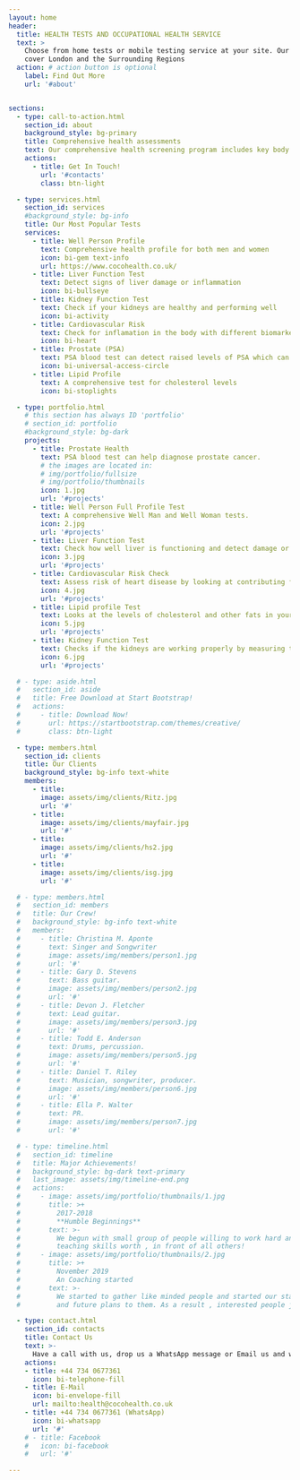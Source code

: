 ```yaml
---
layout: home
header:
  title: HEALTH TESTS AND OCCUPATIONAL HEALTH SERVICE 
  text: >
    Choose from home tests or mobile testing service at your site. Our occupational health practitioners
    cover London and the Surrounding Regions
  action: # action button is optional
    label: Find Out More
    url: '#about'


sections:
  - type: call-to-action.html
    section_id: about
    background_style: bg-primary
    title: Comprehensive health assessments
    text: Our comprehensive health screening program includes key body functions blood tests such as Liver, Prostate (PSA), Kidney and Wellperson whole body tests. We take a proactively approach to monitor potential health issues that could impact the workforce overall well-being and productivity.
    actions:
      - title: Get In Touch!
        url: '#contacts'
        class: btn-light

  - type: services.html
    section_id: services
    #background_style: bg-info
    title: Our Most Popular Tests
    services:
      - title: Well Person Profile
        text: Comprehensive health profile for both men and women
        icon: bi-gem text-info
        url: https://www.cocohealth.co.uk/
      - title: Liver Function Test
        text: Detect signs of liver damage or inflammation
        icon: bi-bullseye
      - title: Kidney Function Test
        text: Check if your kidneys are healthy and performing well
        icon: bi-activity
      - title: Cardiovascular Risk
        text: Check for inflamation in the body with different biomarkers such as CRP, LDL and Non-HDL cholesterol
        icon: bi-heart
      - title: Prostate (PSA)
        text: PSA blood test can detect raised levels of PSA which can help detect early signs of prostate cancer
        icon: bi-universal-access-circle
      - title: Lipid Profile
        text: A comprehensive test for cholesterol levels
        icon: bi-stoplights

  - type: portfolio.html
    # this section has always ID 'portfolio'
    # section_id: portfolio
    #background_style: bg-dark
    projects:
      - title: Prostate Health
        text: PSA blood test can help diagnose prostate cancer.
        # the images are located in:
        # img/portfolio/fullsize
        # img/portfolio/thumbnails
        icon: 1.jpg
        url: '#projects'
      - title: Well Person Full Profile Test
        text: A comprehensive Well Man and Well Woman tests.
        icon: 2.jpg
        url: '#projects'
      - title: Liver Function Test
        text: Check how well liver is functioning and detect damage or inflammation inside the liver.
        icon: 3.jpg
        url: '#projects'
      - title: Cardiovascular Risk Check
        text: Assess risk of heart disease by looking at contributing factors such as high levels of cholesterol.
        icon: 4.jpg
        url: '#projects'
      - title: Lipid profile Test
        text: Looks at the levels of cholesterol and other fats in your blood.
        icon: 5.jpg
        url: '#projects'
      - title: Kidney Function Test
        text: Checks if the kidneys are working properly by measuring the levels of urea, creatinine and certain dissolved salts.
        icon: 6.jpg
        url: '#projects'

  # - type: aside.html
  #   section_id: aside
  #   title: Free Download at Start Bootstrap!
  #   actions:
  #     - title: Download Now!
  #       url: https://startbootstrap.com/themes/creative/
  #       class: btn-light

  - type: members.html
    section_id: clients
    title: Our Clients
    background_style: bg-info text-white
    members:
      - title: 
        image: assets/img/clients/Ritz.jpg
        url: '#'
      - title: 
        image: assets/img/clients/mayfair.jpg
        url: '#'
      - title: 
        image: assets/img/clients/hs2.jpg
        url: '#'
      - title: 
        image: assets/img/clients/isg.jpg
        url: '#'

  # - type: members.html
  #   section_id: members
  #   title: Our Crew!
  #   background_style: bg-info text-white
  #   members:
  #     - title: Christina M. Aponte
  #       text: Singer and Songwriter
  #       image: assets/img/members/person1.jpg
  #       url: '#'
  #     - title: Gary D. Stevens
  #       text: Bass guitar.
  #       image: assets/img/members/person2.jpg
  #       url: '#'
  #     - title: Devon J. Fletcher
  #       text: Lead guitar.
  #       image: assets/img/members/person3.jpg
  #       url: '#'
  #     - title: Todd E. Anderson
  #       text: Drums, percussion.
  #       image: assets/img/members/person5.jpg
  #       url: '#'
  #     - title: Daniel T. Riley
  #       text: Musician, songwriter, producer.
  #       image: assets/img/members/person6.jpg
  #       url: '#'
  #     - title: Ella P. Walter
  #       text: PR.
  #       image: assets/img/members/person7.jpg
  #       url: '#'

  # - type: timeline.html
  #   section_id: timeline
  #   title: Major Achievements!
  #   background_style: bg-dark text-primary
  #   last_image: assets/img/timeline-end.png
  #   actions:
  #     - image: assets/img/portfolio/thumbnails/1.jpg
  #       title: >+
  #         2017-2018
  #         **Humble Beginnings**
  #       text: >-
  #         We begun with small group of people willing to work hard and make our
  #         teaching skills worth , in front of all others!
  #     - image: assets/img/portfolio/thumbnails/2.jpg
  #       title: >+
  #         November 2019
  #         An Coaching started
  #       text: >-
  #         We started to gather like minded people and started our stategies
  #         and future plans to them. As a result , interested people joined us!

  - type: contact.html
    section_id: contacts
    title: Contact Us
    text: >-
      Have a call with us, drop us a WhatsApp message or Email us and we will promptly get back to you to discuss your needs
    actions:
    - title: +44 734 0677361
      icon: bi-telephone-fill
    - title: E-Mail
      icon: bi-envelope-fill
      url: mailto:health@cocohealth.co.uk
    - title: +44 734 0677361 (WhatsApp)
      icon: bi-whatsapp
      url: '#'
    # - title: Facebook
    #   icon: bi-facebook
    #   url: '#'

---
```

